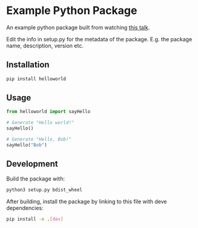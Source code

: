 # Example Python Package

An example python package built from watching [this talk](https://blog.programster.org/lecture-publishing-perfect-python-packages-on-pypi#).

Edit the info in setup.py for the metadata of the package. 
E.g. the package name, description, version etc.


## Installation

```bash
pip install helloworld
```

## Usage
```python
from helloworld import sayHello

# Generate "Hello world!"
sayHello()

# Generate "Hello, Bob!"
sayHello("Bob")
```


## Development

Build the package with:

```bash
python3 setup.py bdist_wheel
```

After building, install the package by linking to this file with deve dependencies:

```bash
pip install -e .[dev]
```
